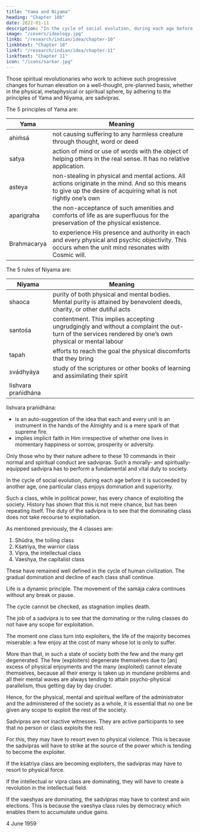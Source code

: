 ```yaml
---
title: "Yama and Niyama"
heading: "Chapter 10b"
date: 2022-01-11
description: "In the cycle of social evolution, during each age before it is succeeded by another age, one particular class enjoys domination and superiority"
image: "/covers/ideology.jpg"
linkb: "/research/indian/idea/chapter-10"
linkbtext: "Chapter 10"
linkf: "/research/indian/idea/chapter-11"
linkftext: "Chapter 11"
icon: "/icons/sarkar.jpg"
---
```



Those spiritual revolutionaries who work to achieve such progressive changes for human elevation on a well-thought, pre-planned basis, whether in the physical, metaphysical or spiritual sphere, by adhering to the principles of Yama and Niyama, are sadvipras.

The 5 principles of Yama are:

Yama | Meaning
--- | ---
ahiḿsá | not causing suffering to any harmless creature through thought, word or deed
satya | action of mind or use of words with the object of helping others in the real sense. It has no relative application.
asteya | non-stealing in physical and mental actions. All actions originate in the mind. And so this means to give up the desire of acquiring what is not rightly one’s own
aparigraha | the non-acceptance of such amenities and comforts of life as are superfluous for the preservation of the physical existence. 
Brahmacarya | to experience His presence and authority in each and every physical and psychic objectivity. This occurs when the unit mind resonates with Cosmic will.



The 5 rules of Niyama are:

Niyama | Meaning
--- | ---
shaoca | purity of both physical and mental bodies. Mental purity is attained by benevolent deeds, charity, or other dutiful acts
santośa | contentment. This implies accepting ungrudgingly and without a complaint the out-turn of the services rendered by one’s own physical or mental labour
tapah | efforts to reach the goal the physical discomforts that they bring
svádhyáya | study of the scriptures or other books of learning and assimilating their spirit
Iishvara prańidhána | 



<!-- The whole universe is guided by the Supreme Entity. Nothing that one does or can do is without His specific command. -->

Iishvara prańidhána:
- is an auto-suggestion of the idea that each and every unit is an instrument in the hands of the Almighty and is a mere spark of that supreme fire. 
- implies implicit faith in Him irrespective of whether one lives in momentary happiness or sorrow, prosperity or adversity.


Only those who by their nature adhere to these 10 commands in their normal and spiritual conduct are sadvipras. Such a morally- and spiritually-equipped sadvipra has to perform a fundamental and vital duty to society.


In the cycle of social evolution, during each age before it is succeeded by another age, one particular class enjoys domination and superiority. 

Such a class, while in political power, has every chance of exploiting the society. History has shown that this is not mere chance, but has been repeating itself. The duty of the sadvipra is to see that the dominating class does not take recourse to exploitation. 

As mentioned previously, the 4 classes are:
1. Shúdra, the toiling class
2. Kśatriya, the warrior class
3. Vipra, the intellectual class
4. Vaeshya, the capitalist class

These have remained well defined in the cycle of human civilization. The gradual domination and decline of each class shall continue<!--  to occur in this cycle -->.

Life is a dynamic principle. The movement of the samája cakra continues without any break or pause.

The cycle cannot be checked, as stagnation implies death. 

The job of a sadvipra is to see that the dominating or the ruling classes do not have any scope for exploitation. 

The moment one class turn into exploiters, the life of the majority becomes miserable: a few enjoy at the cost of many whose lot is only to suffer. 

More than that, in such a state of society both the few and the many get degenerated. The few (exploiters) degenerate themselves due to [an] excess of physical enjoyments and the many (exploited) cannot elevate themselves, because all their energy is taken up in mundane problems and all their mental waves are always tending to attain psycho-physical parallelism, thus getting day by day cruder. 

Hence, for the physical, mental and spiritual welfare of the administrator and the administered of the society as a whole, it is essential that no one be given any scope to exploit the rest of the society.

Sadvipras are not inactive witnesses. They are active participants to see that no person or class exploits the rest. 

For this, they may have to resort even to physical violence. This is because the sadvipras will have to strike at the source of the power which is tending to become the exploiter.

If the kśatriya class are becoming exploiters, the sadvipras may have to resort to physical force. 

If the intellectual or vipra class are dominating, they will have to create a revolution in the intellectual field. 

If the vaeshyas are dominating, the sadvipras may have to contest and win elections. This is because the vaeshya class rules by democracy which enables them to accumulate undue gains.


4 June 1959

<!-- 
## Footnotes

[^1]: A period of chaos and catastrophe ends when kśatriya leadership re-emerges, signifying the start of the next Kśatriya Age. For a more detailed discussion of this process, see “The Shúdra Revolution and the Sadvipra Society” in Human Society Part 2 by the author. –Eds.

[^2]: See also the definitions of parikránti in the author’s Problems of the Day, section 34, and Ánanda Sútram, Chapter 5, Sútra 7. Eds.
 -->
